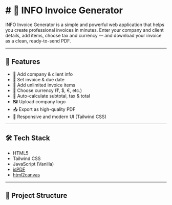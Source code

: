 <h1># 📄 INFO Invoice Generator</h1>

INFO Invoice Generator is a simple and powerful web application that helps you create professional invoices in minutes. Enter your company and client details, add items, choose tax and currency — and download your invoice as a clean, ready-to-send PDF.

---

## 🚀 Features

- 🏢 Add company & client info
- 📅 Set invoice & due date
- 🧾 Add unlimited invoice items
- 💱 Choose currency (₹, $, €, etc.)
- 🧮 Auto-calculate subtotal, tax & total
- 🖼 Upload company logo
- 📤 Export as high-quality PDF
- 📱 Responsive and modern UI (Tailwind CSS)

---

## 🛠 Tech Stack

- HTML5  
- Tailwind CSS  
- JavaScript (Vanilla)  
- [jsPDF](https://github.com/parallax/jsPDF)  
- [html2canvas](https://github.com/niklasvh/html2canvas)

---

## 📂 Project Structure

